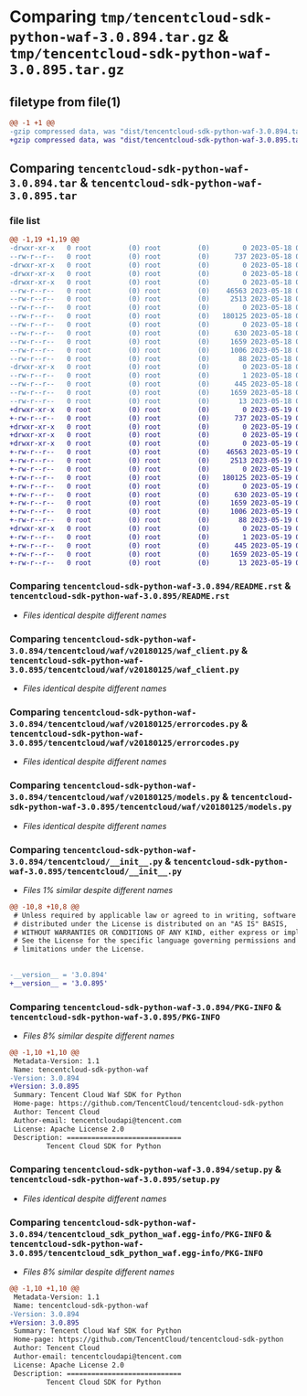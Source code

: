 # Comparing `tmp/tencentcloud-sdk-python-waf-3.0.894.tar.gz` & `tmp/tencentcloud-sdk-python-waf-3.0.895.tar.gz`

## filetype from file(1)

```diff
@@ -1 +1 @@
-gzip compressed data, was "dist/tencentcloud-sdk-python-waf-3.0.894.tar", last modified: Thu May 18 00:42:09 2023, max compression
+gzip compressed data, was "dist/tencentcloud-sdk-python-waf-3.0.895.tar", last modified: Fri May 19 03:05:37 2023, max compression
```

## Comparing `tencentcloud-sdk-python-waf-3.0.894.tar` & `tencentcloud-sdk-python-waf-3.0.895.tar`

### file list

```diff
@@ -1,19 +1,19 @@
-drwxr-xr-x   0 root         (0) root         (0)        0 2023-05-18 00:42:09.000000 tencentcloud-sdk-python-waf-3.0.894/
--rw-r--r--   0 root         (0) root         (0)      737 2023-05-18 00:42:09.000000 tencentcloud-sdk-python-waf-3.0.894/README.rst
-drwxr-xr-x   0 root         (0) root         (0)        0 2023-05-18 00:42:09.000000 tencentcloud-sdk-python-waf-3.0.894/tencentcloud/
-drwxr-xr-x   0 root         (0) root         (0)        0 2023-05-18 00:42:09.000000 tencentcloud-sdk-python-waf-3.0.894/tencentcloud/waf/
-drwxr-xr-x   0 root         (0) root         (0)        0 2023-05-18 00:42:09.000000 tencentcloud-sdk-python-waf-3.0.894/tencentcloud/waf/v20180125/
--rw-r--r--   0 root         (0) root         (0)    46563 2023-05-18 00:42:09.000000 tencentcloud-sdk-python-waf-3.0.894/tencentcloud/waf/v20180125/waf_client.py
--rw-r--r--   0 root         (0) root         (0)     2513 2023-05-18 00:42:09.000000 tencentcloud-sdk-python-waf-3.0.894/tencentcloud/waf/v20180125/errorcodes.py
--rw-r--r--   0 root         (0) root         (0)        0 2023-05-18 00:42:09.000000 tencentcloud-sdk-python-waf-3.0.894/tencentcloud/waf/v20180125/__init__.py
--rw-r--r--   0 root         (0) root         (0)   180125 2023-05-18 00:42:09.000000 tencentcloud-sdk-python-waf-3.0.894/tencentcloud/waf/v20180125/models.py
--rw-r--r--   0 root         (0) root         (0)        0 2023-05-18 00:42:09.000000 tencentcloud-sdk-python-waf-3.0.894/tencentcloud/waf/__init__.py
--rw-r--r--   0 root         (0) root         (0)      630 2023-05-18 00:42:09.000000 tencentcloud-sdk-python-waf-3.0.894/tencentcloud/__init__.py
--rw-r--r--   0 root         (0) root         (0)     1659 2023-05-18 00:42:09.000000 tencentcloud-sdk-python-waf-3.0.894/PKG-INFO
--rw-r--r--   0 root         (0) root         (0)     1006 2023-05-18 00:42:09.000000 tencentcloud-sdk-python-waf-3.0.894/setup.py
--rw-r--r--   0 root         (0) root         (0)       88 2023-05-18 00:42:09.000000 tencentcloud-sdk-python-waf-3.0.894/setup.cfg
-drwxr-xr-x   0 root         (0) root         (0)        0 2023-05-18 00:42:09.000000 tencentcloud-sdk-python-waf-3.0.894/tencentcloud_sdk_python_waf.egg-info/
--rw-r--r--   0 root         (0) root         (0)        1 2023-05-18 00:42:09.000000 tencentcloud-sdk-python-waf-3.0.894/tencentcloud_sdk_python_waf.egg-info/dependency_links.txt
--rw-r--r--   0 root         (0) root         (0)      445 2023-05-18 00:42:09.000000 tencentcloud-sdk-python-waf-3.0.894/tencentcloud_sdk_python_waf.egg-info/SOURCES.txt
--rw-r--r--   0 root         (0) root         (0)     1659 2023-05-18 00:42:09.000000 tencentcloud-sdk-python-waf-3.0.894/tencentcloud_sdk_python_waf.egg-info/PKG-INFO
--rw-r--r--   0 root         (0) root         (0)       13 2023-05-18 00:42:09.000000 tencentcloud-sdk-python-waf-3.0.894/tencentcloud_sdk_python_waf.egg-info/top_level.txt
+drwxr-xr-x   0 root         (0) root         (0)        0 2023-05-19 03:05:37.000000 tencentcloud-sdk-python-waf-3.0.895/
+-rw-r--r--   0 root         (0) root         (0)      737 2023-05-19 03:05:37.000000 tencentcloud-sdk-python-waf-3.0.895/README.rst
+drwxr-xr-x   0 root         (0) root         (0)        0 2023-05-19 03:05:37.000000 tencentcloud-sdk-python-waf-3.0.895/tencentcloud/
+drwxr-xr-x   0 root         (0) root         (0)        0 2023-05-19 03:05:37.000000 tencentcloud-sdk-python-waf-3.0.895/tencentcloud/waf/
+drwxr-xr-x   0 root         (0) root         (0)        0 2023-05-19 03:05:37.000000 tencentcloud-sdk-python-waf-3.0.895/tencentcloud/waf/v20180125/
+-rw-r--r--   0 root         (0) root         (0)    46563 2023-05-19 03:05:37.000000 tencentcloud-sdk-python-waf-3.0.895/tencentcloud/waf/v20180125/waf_client.py
+-rw-r--r--   0 root         (0) root         (0)     2513 2023-05-19 03:05:37.000000 tencentcloud-sdk-python-waf-3.0.895/tencentcloud/waf/v20180125/errorcodes.py
+-rw-r--r--   0 root         (0) root         (0)        0 2023-05-19 03:05:37.000000 tencentcloud-sdk-python-waf-3.0.895/tencentcloud/waf/v20180125/__init__.py
+-rw-r--r--   0 root         (0) root         (0)   180125 2023-05-19 03:05:37.000000 tencentcloud-sdk-python-waf-3.0.895/tencentcloud/waf/v20180125/models.py
+-rw-r--r--   0 root         (0) root         (0)        0 2023-05-19 03:05:37.000000 tencentcloud-sdk-python-waf-3.0.895/tencentcloud/waf/__init__.py
+-rw-r--r--   0 root         (0) root         (0)      630 2023-05-19 03:05:37.000000 tencentcloud-sdk-python-waf-3.0.895/tencentcloud/__init__.py
+-rw-r--r--   0 root         (0) root         (0)     1659 2023-05-19 03:05:37.000000 tencentcloud-sdk-python-waf-3.0.895/PKG-INFO
+-rw-r--r--   0 root         (0) root         (0)     1006 2023-05-19 03:05:37.000000 tencentcloud-sdk-python-waf-3.0.895/setup.py
+-rw-r--r--   0 root         (0) root         (0)       88 2023-05-19 03:05:37.000000 tencentcloud-sdk-python-waf-3.0.895/setup.cfg
+drwxr-xr-x   0 root         (0) root         (0)        0 2023-05-19 03:05:37.000000 tencentcloud-sdk-python-waf-3.0.895/tencentcloud_sdk_python_waf.egg-info/
+-rw-r--r--   0 root         (0) root         (0)        1 2023-05-19 03:05:37.000000 tencentcloud-sdk-python-waf-3.0.895/tencentcloud_sdk_python_waf.egg-info/dependency_links.txt
+-rw-r--r--   0 root         (0) root         (0)      445 2023-05-19 03:05:37.000000 tencentcloud-sdk-python-waf-3.0.895/tencentcloud_sdk_python_waf.egg-info/SOURCES.txt
+-rw-r--r--   0 root         (0) root         (0)     1659 2023-05-19 03:05:37.000000 tencentcloud-sdk-python-waf-3.0.895/tencentcloud_sdk_python_waf.egg-info/PKG-INFO
+-rw-r--r--   0 root         (0) root         (0)       13 2023-05-19 03:05:37.000000 tencentcloud-sdk-python-waf-3.0.895/tencentcloud_sdk_python_waf.egg-info/top_level.txt
```

### Comparing `tencentcloud-sdk-python-waf-3.0.894/README.rst` & `tencentcloud-sdk-python-waf-3.0.895/README.rst`

 * *Files identical despite different names*

### Comparing `tencentcloud-sdk-python-waf-3.0.894/tencentcloud/waf/v20180125/waf_client.py` & `tencentcloud-sdk-python-waf-3.0.895/tencentcloud/waf/v20180125/waf_client.py`

 * *Files identical despite different names*

### Comparing `tencentcloud-sdk-python-waf-3.0.894/tencentcloud/waf/v20180125/errorcodes.py` & `tencentcloud-sdk-python-waf-3.0.895/tencentcloud/waf/v20180125/errorcodes.py`

 * *Files identical despite different names*

### Comparing `tencentcloud-sdk-python-waf-3.0.894/tencentcloud/waf/v20180125/models.py` & `tencentcloud-sdk-python-waf-3.0.895/tencentcloud/waf/v20180125/models.py`

 * *Files identical despite different names*

### Comparing `tencentcloud-sdk-python-waf-3.0.894/tencentcloud/__init__.py` & `tencentcloud-sdk-python-waf-3.0.895/tencentcloud/__init__.py`

 * *Files 1% similar despite different names*

```diff
@@ -10,8 +10,8 @@
 # Unless required by applicable law or agreed to in writing, software
 # distributed under the License is distributed on an "AS IS" BASIS,
 # WITHOUT WARRANTIES OR CONDITIONS OF ANY KIND, either express or implied.
 # See the License for the specific language governing permissions and
 # limitations under the License.
 
 
-__version__ = '3.0.894'
+__version__ = '3.0.895'
```

### Comparing `tencentcloud-sdk-python-waf-3.0.894/PKG-INFO` & `tencentcloud-sdk-python-waf-3.0.895/PKG-INFO`

 * *Files 8% similar despite different names*

```diff
@@ -1,10 +1,10 @@
 Metadata-Version: 1.1
 Name: tencentcloud-sdk-python-waf
-Version: 3.0.894
+Version: 3.0.895
 Summary: Tencent Cloud Waf SDK for Python
 Home-page: https://github.com/TencentCloud/tencentcloud-sdk-python
 Author: Tencent Cloud
 Author-email: tencentcloudapi@tencent.com
 License: Apache License 2.0
 Description: ============================
         Tencent Cloud SDK for Python
```

### Comparing `tencentcloud-sdk-python-waf-3.0.894/setup.py` & `tencentcloud-sdk-python-waf-3.0.895/setup.py`

 * *Files identical despite different names*

### Comparing `tencentcloud-sdk-python-waf-3.0.894/tencentcloud_sdk_python_waf.egg-info/PKG-INFO` & `tencentcloud-sdk-python-waf-3.0.895/tencentcloud_sdk_python_waf.egg-info/PKG-INFO`

 * *Files 8% similar despite different names*

```diff
@@ -1,10 +1,10 @@
 Metadata-Version: 1.1
 Name: tencentcloud-sdk-python-waf
-Version: 3.0.894
+Version: 3.0.895
 Summary: Tencent Cloud Waf SDK for Python
 Home-page: https://github.com/TencentCloud/tencentcloud-sdk-python
 Author: Tencent Cloud
 Author-email: tencentcloudapi@tencent.com
 License: Apache License 2.0
 Description: ============================
         Tencent Cloud SDK for Python
```

